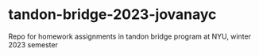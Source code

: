 # tandon-bridge-2023-jovanayc
Repo for homework assignments in tandon bridge program at NYU, winter 2023 semester

